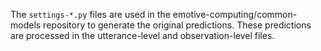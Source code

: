 The ```settings-*.py``` files are used in the emotive-computing/common-models repository to generate the original predictions. These predictions are processed in the utterance-level and observation-level files.
